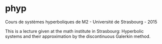 # phyp
Cours de systèmes hyperboliques de M2 - Université de Strasbourg - 2015

This is a lecture given at the math institute in Strasbourg:
Hyperbolic systems and their approximation by the discontinuous Galerkin method.
